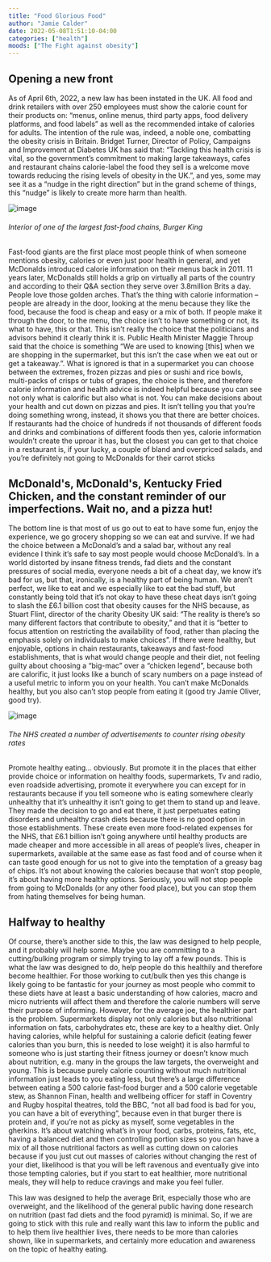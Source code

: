 ```yaml
---
title: "Food Glorious Food"
author: "Jamie Calder"
date: 2022-05-08T1:51:10-04:00
categories: ["health"]
moods: ["The Fight against obesity"]
---
```

## Opening a new front 

As of April 6th, 2022, a new law has been instated in the UK. All food and drink retailers with over 250 employees must show the calorie count for their products on: “menus, online menus, third party apps, food delivery platforms, and food labels” as well as the recommended intake of calories for adults. The intention of the rule was, indeed, a noble one, combatting the obesity crisis in Britain. Bridget Turner, Director of Policy, Campaigns and Improvement at Diabetes UK has said that: “Tackling this health crisis is vital, so the government’s commitment to making large takeaways, cafes and restaurant chains calorie-label the food they sell is a welcome move towards reducing the rising levels of obesity in the UK.”, and yes, some may see it as a “nudge in the right direction” but in the grand scheme of things, this “nudge” is likely to create more harm than health.

![image](../img/article/food-glorious-food/1.jpg)

###### Interior of one of the largest fast-food chains, Burger King

Fast-food giants are the first place most people think of when someone mentions obesity, calories or even just poor health in general, and yet McDonalds introduced calorie information on their menus back in 2011. 11 years later, McDonalds still holds a grip on virtually all parts of the country and according to their Q&A section they serve over 3.8million Brits a day. People love those golden arches. That’s the thing with calorie information – people are already in the door, looking at the menu because they like the food, because the food is cheap and easy or a mix of both. If people make it through the door, to the menu, the choice isn’t to have something or not, its what to have, this or that. This isn’t really the choice that the politicians and advisors behind it clearly think it is. Public Health Minister Maggie Throup said that the choice is something “We are used to knowing [this] when we are shopping in the supermarket, but this isn’t the case when we eat out or get a takeaway.”. What is ignored is that in a supermarket you can choose between the extremes, frozen pizzas and pies or sushi and rice bowls, multi-packs of crisps or tubs of grapes, the choice is there, and therefore calorie information and health advice is indeed helpful because you can see not only what is calorific but also what is not. You can make decisions about your health and cut down on pizzas and pies. It isn’t telling you that you’re doing something wrong, instead, it shows you that there are better choices. If restaurants had the choice of hundreds if not thousands of different foods and drinks and combinations of different foods then yes, calorie information wouldn’t create the uproar it has, but the closest you can get to that choice in a restaurant is, if your lucky, a couple of bland and overpriced salads, and you’re definitely not going to McDonalds for their carrot sticks

## McDonald's, McDonald's, Kentucky Fried Chicken, and the constant reminder of our imperfections. Wait no, and a pizza hut!

The bottom line is that most of us go out to eat to have some fun, enjoy the experience, we go grocery shopping so we can eat and survive. If we had the choice between a McDonald’s and a salad bar, without any real evidence I think it’s safe to say most people would choose McDonald’s. In a world distorted by insane fitness trends, fad diets and the constant pressures of social media, everyone needs a bit of a cheat day, we know it’s bad for us, but that, ironically, is a healthy part of being human. We aren’t perfect, we like to eat and we especially like to eat the bad stuff, but constantly being told that it’s not okay to have these cheat days isn’t going to slash the £6.1 billion cost that obesity causes for the NHS because, as  Stuart Flint, director of the charity Obesity UK said: “The reality is there’s so many different factors that contribute to obesity,” and that it is “better to focus attention on restricting the availability of food, rather than placing the emphasis solely on individuals to make choices”. If there were healthy, but enjoyable, options in chain restaurants, takeaways and fast-food establishments, that is what would change people and their diet, not feeling guilty about choosing a “big-mac” over a “chicken legend”, because both are calorific, it just looks like a bunch of scary numbers on a page instead of a useful metric to inform you on your health. You can’t make McDonalds healthy, but you also can’t stop people from eating it (good try Jamie Oliver, good try). 

![image](../img/article/food-glorious-food/2.jpg)

###### The NHS created a number of advertisements to counter rising obesity rates

Promote healthy eating… obviously. But promote it in the places that either provide choice or information on healthy foods, supermarkets, Tv and radio, even roadside advertising, promote it everywhere you can except for in restaurants because if you tell someone who is eating somewhere clearly unhealthy that it’s unhealthy it isn’t going to get them to stand up and leave. They made the decision to go and eat there, it just perpetuates eating disorders and unhealthy crash diets because there is no good option in those establishments.  These create even more food-related expenses for the NHS, that £6.1 billion isn’t going anywhere until healthy products are made cheaper and more accessible in all areas of people’s lives, cheaper in supermarkets, available at the same ease as fast food and of course when it can taste good enough for us not to give into the temptation of a greasy bag of chips. It’s not about knowing the calories because that won’t stop people, it’s about having more healthy options.  Seriously, you will not stop people from going to McDonalds (or any other food place), but you can stop them from hating themselves for being human.  



## Halfway to healthy

Of course, there’s another side to this, the law was designed to help people, and it probably will help some. Maybe you are committing to a cutting/bulking program or simply trying to lay off a few pounds. This is what the law was designed to do, help people do this healthily and therefore become healthier. For those working to cut/bulk then yes this change is likely going to be fantastic for your journey as most people who commit to these diets have at least a basic understanding of how calories, macro and micro nutrients will affect them and therefore the calorie numbers will serve their purpose of informing. However, for the average joe, the healthier part is the problem. Supermarkets display not only calories but also nutritional information on fats, carbohydrates etc, these are key to a healthy diet. Only having calories, while helpful for sustaining a calorie deficit (eating fewer calories than you burn, this is needed to lose weight) it is also harmful to someone who is just starting their fitness journey or doesn’t know much about nutrition, e.g. many in the groups the law targets, the overweight and young. This is because purely calorie counting without much nutritional information just leads to you eating less, but there’s a large difference between eating a 500 calorie fast-food burger and a 500 calorie vegetable stew, as Shannon Finan, health and wellbeing officer for staff in Coventry and Rugby hospital theatres, told the BBC, “not all bad food is bad for you, you can have a bit of everything”, because even in that burger there is protein and, if you’re not as picky as myself, some vegetables in the gherkins. It’s about watching what’s in your food, carbs, proteins, fats, etc, having a balanced diet and then controlling portion sizes so you can have a mix of all those nutritional factors as well as cutting down on calories because if you just cut out masses of calories without changing the rest of your diet, likelihood is that you will be left ravenous and eventually give into those tempting calories, but if you start to eat healthier, more nutritional meals, they will help to reduce cravings and make you feel fuller. 

This law was designed to help the average Brit, especially those who are overweight, and the likelihood of the general public having done research on nutrition (past fad diets and the food pyramid) is minimal. So, if we are going to stick with this rule and really want this law to inform the public and to help them live healthier lives, there needs to be more than calories shown, like in supermarkets, and certainly more education and awareness on the topic of healthy eating.
